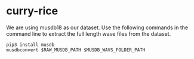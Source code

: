 # curry-rice

We are using musdb18 as our dataset. Use the following commands in the command line to extract the full length wave files from the dataset.
```
pip3 install musdb
musdbconvert $RAW_MUSDB_PATH $MUSDB_WAVS_FOLDER_PATH
```
